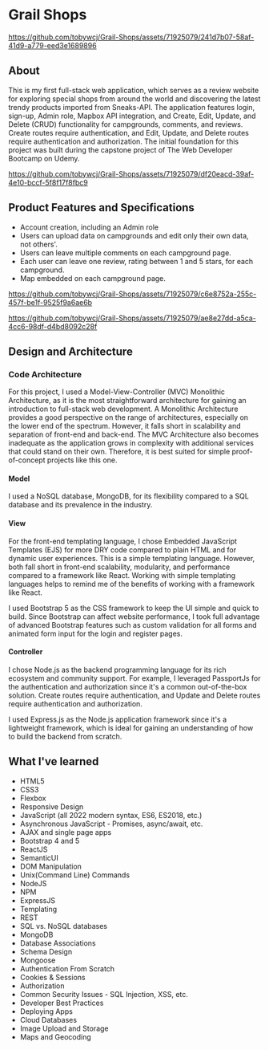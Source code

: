 # Grail Shops


https://github.com/tobywcj/Grail-Shops/assets/71925079/241d7b07-58af-41d9-a779-eed3e1689896



## About
This is my first full-stack web application, which serves as a review website for exploring special shops from around the world and discovering the latest trendy products imported from Sneaks-API. The application features login, sign-up, Admin role, Mapbox API integration, and Create, Edit, Update, and Delete (CRUD) functionality for campgrounds, comments, and reviews. Create routes require authentication, and Edit, Update, and Delete routes require authentication and authorization. The initial foundation for this project was built during the capstone project of The Web Developer Bootcamp on Udemy.


https://github.com/tobywcj/Grail-Shops/assets/71925079/df20eacd-39af-4e10-bccf-5f8f17f8fbc9


## Product Features and Specifications
- Account creation, including an Admin role
- Users can upload data on campgrounds and edit only their own data, not others'.
- Users can leave multiple comments on each campground page.
- Each user can leave one review, rating between 1 and 5 stars, for each campground.
- Map embedded on each campground page.



https://github.com/tobywcj/Grail-Shops/assets/71925079/c6e8752a-255c-457f-be1f-9525f9a6ae6b



https://github.com/tobywcj/Grail-Shops/assets/71925079/ae8e27dd-a5ca-4cc6-98df-d4bd8092c28f





## Design and Architecture
### Code Architecture
For this project, I used a Model-View-Controller (MVC) Monolithic Architecture, as it is the most straightforward architecture for gaining an introduction to full-stack web development. A Monolithic Architecture provides a good perspective on the range of architectures, especially on the lower end of the spectrum. However, it falls short in scalability and separation of front-end and back-end. The MVC Architecture also becomes inadequate as the application grows in complexity with additional services that could stand on their own. Therefore, it is best suited for simple proof-of-concept projects like this one. 

#### Model
I used a NoSQL database, MongoDB, for its flexibility compared to a SQL database and its prevalence in the industry.

#### View
For the front-end templating language, I chose Embedded JavaScript Templates (EJS) for more DRY code compared to plain HTML and for dynamic user experiences. This is a simple templating language. However, both fall short in front-end scalability, modularity, and performance compared to a framework like React. Working with simple templating languages helps to remind me of the benefits of working with a framework like React.

I used Bootstrap 5 as the CSS framework to keep the UI simple and quick to build. Since Bootstrap can affect website performance, I took full advantage of advanced Bootstrap features such as custom validation for all forms and animated form input for the login and register pages.

#### Controller
I chose Node.js as the backend programming language for its rich ecosystem and community support. For example, I leveraged PassportJs for the authentication and authorization since it's a common out-of-the-box solution. Create routes require authentication, and Update and Delete routes require authentication and authorization.

I used Express.js as the Node.js application framework since it's a lightweight framework, which is ideal for gaining an understanding of how to build the backend from scratch. 

## What I've learned
- HTML5
- CSS3
- Flexbox
- Responsive Design
- JavaScript (all 2022 modern syntax, ES6, ES2018, etc.)
- Asynchronous JavaScript - Promises, async/await, etc.
- AJAX and single page apps
- Bootstrap 4 and 5
- ReactJS
- SemanticUI
- DOM Manipulation
- Unix(Command Line) Commands
- NodeJS
- NPM
- ExpressJS
- Templating
- REST
- SQL vs. NoSQL databases
- MongoDB
- Database Associations
- Schema Design
- Mongoose
- Authentication From Scratch
- Cookies & Sessions
- Authorization
- Common Security Issues - SQL Injection, XSS, etc.
- Developer Best Practices
- Deploying Apps
- Cloud Databases
- Image Upload and Storage
- Maps and Geocoding
